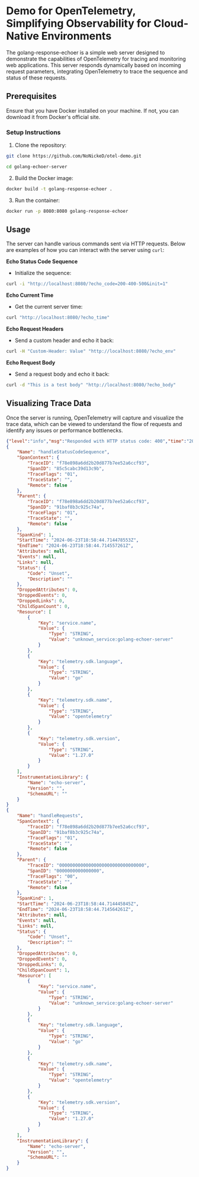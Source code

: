 # Demo for OpenTelemetry, Simplifying Observability for Cloud-Native Environments

The golang-response-echoer is a simple web server designed to demonstrate the capabilities of OpenTelemetry for tracing and monitoring web applications. This server responds dynamically based on incoming request parameters, integrating OpenTelemetry to trace the sequence and status of these requests.

## Prerequisites

Ensure that you have Docker installed on your machine. If not, you can download it from Docker's official site.

### Setup Instructions

1. Clone the repository:

```bash
git clone https://github.com/NoNickeD/otel-demo.git

cd golang-echoer-server
```

2. Build the Docker image:

```bash
docker build -t golang-response-echoer .
```

3. Run the container:

```bash
docker run -p 8080:8080 golang-response-echoer
```

## Usage

The server can handle various commands sent via HTTP requests. Below are examples of how you can interact with the server using `curl`:

**Echo Status Code Sequence**

- Initialize the sequence:

```bash
curl -i "http://localhost:8080/?echo_code=200-400-500&init=1"
```

**Echo Current Time**

- Get the current server time:

```bash
curl "http://localhost:8080/?echo_time"
```

**Echo Request Headers**

- Send a custom header and echo it back:

```bash
curl -H "Custom-Header: Value" "http://localhost:8080/?echo_env"
```

**Echo Request Body**

- Send a request body and echo it back:

```bash
curl -d "This is a test body" "http://localhost:8080/?echo_body"
```

## Visualizing Trace Data

Once the server is running, OpenTelemetry will capture and visualize the trace data, which can be viewed to understand the flow of requests and identify any issues or performance bottlenecks.

```json
{"level":"info","msg":"Responded with HTTP status code: 400","time":"2024-06-23T18:58:44Z"}
{
	"Name": "handleStatusCodeSequence",
	"SpanContext": {
		"TraceID": "f78e898a6dd2b20d877b7ee52a6ccf93",
		"SpanID": "85c5cabc39d13c9b",
		"TraceFlags": "01",
		"TraceState": "",
		"Remote": false
	},
	"Parent": {
		"TraceID": "f78e898a6dd2b20d877b7ee52a6ccf93",
		"SpanID": "91baf8b3c925c74a",
		"TraceFlags": "01",
		"TraceState": "",
		"Remote": false
	},
	"SpanKind": 1,
	"StartTime": "2024-06-23T18:58:44.714478553Z",
	"EndTime": "2024-06-23T18:58:44.714557261Z",
	"Attributes": null,
	"Events": null,
	"Links": null,
	"Status": {
		"Code": "Unset",
		"Description": ""
	},
	"DroppedAttributes": 0,
	"DroppedEvents": 0,
	"DroppedLinks": 0,
	"ChildSpanCount": 0,
	"Resource": [
		{
			"Key": "service.name",
			"Value": {
				"Type": "STRING",
				"Value": "unknown_service:golang-echoer-server"
			}
		},
		{
			"Key": "telemetry.sdk.language",
			"Value": {
				"Type": "STRING",
				"Value": "go"
			}
		},
		{
			"Key": "telemetry.sdk.name",
			"Value": {
				"Type": "STRING",
				"Value": "opentelemetry"
			}
		},
		{
			"Key": "telemetry.sdk.version",
			"Value": {
				"Type": "STRING",
				"Value": "1.27.0"
			}
		}
	],
	"InstrumentationLibrary": {
		"Name": "echo-server",
		"Version": "",
		"SchemaURL": ""
	}
}
{
	"Name": "handleRequests",
	"SpanContext": {
		"TraceID": "f78e898a6dd2b20d877b7ee52a6ccf93",
		"SpanID": "91baf8b3c925c74a",
		"TraceFlags": "01",
		"TraceState": "",
		"Remote": false
	},
	"Parent": {
		"TraceID": "00000000000000000000000000000000",
		"SpanID": "0000000000000000",
		"TraceFlags": "00",
		"TraceState": "",
		"Remote": false
	},
	"SpanKind": 1,
	"StartTime": "2024-06-23T18:58:44.714445845Z",
	"EndTime": "2024-06-23T18:58:44.714564261Z",
	"Attributes": null,
	"Events": null,
	"Links": null,
	"Status": {
		"Code": "Unset",
		"Description": ""
	},
	"DroppedAttributes": 0,
	"DroppedEvents": 0,
	"DroppedLinks": 0,
	"ChildSpanCount": 1,
	"Resource": [
		{
			"Key": "service.name",
			"Value": {
				"Type": "STRING",
				"Value": "unknown_service:golang-echoer-server"
			}
		},
		{
			"Key": "telemetry.sdk.language",
			"Value": {
				"Type": "STRING",
				"Value": "go"
			}
		},
		{
			"Key": "telemetry.sdk.name",
			"Value": {
				"Type": "STRING",
				"Value": "opentelemetry"
			}
		},
		{
			"Key": "telemetry.sdk.version",
			"Value": {
				"Type": "STRING",
				"Value": "1.27.0"
			}
		}
	],
	"InstrumentationLibrary": {
		"Name": "echo-server",
		"Version": "",
		"SchemaURL": ""
	}
}
```
